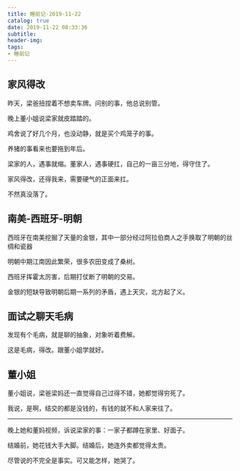 ```yaml
---
title: 睡前记-2019-11-22
catalog: true
date: 2019-11-22 08:33:36
subtitle:
header-img:
tags:
- 睡前记
---
```


## 家风得改

昨天，梁爸扭捏着不想卖车牌。问别的事，他总说别管。

晚上董小姐说梁家就皮踏踏的。

鸡舍说了好几个月，也没动静，就是买个鸡笼子的事。

养猪的事看来也要拖到年后。

梁家的人，遇事就缩。董家人，遇事硬扛，自己的一亩三分地，得守住了。

家风得改，还得我来，需要硬气的正面来扛。

不然真没落了。

## 南美-西班牙-明朝

西班牙在南美挖掘了天量的金银，其中一部分经过阿拉伯商人之手换取了明朝的丝绸和瓷器

明朝中期江南因此繁荣，很多农田变成了桑树。

西班牙挥霍太厉害，后期打仗断了明朝的交易。

金银的短缺导致明朝后期一系列的矛盾，遇上天灾，北方起了义。

## 面试之聊天毛病

发现有个毛病，就是聊的抽象，对象听着费解。

这是毛病，得改。跟董小姐学就好。

## 董小姐

董小姐说，梁爸梁妈还一直觉得自己过得不错，她都觉得穷死了。

我说，是啊，结交的都是没钱的，有钱的就不和人家来往了。

---

晚上她和董妈视频，诉说梁家的事：一家子都蹲在家里、好面子。

结婚前，她花钱大手大脚。结婚后，她连外卖都觉得太贵。

尽管说的不完全是事实。可又能怎样，她哭了。





